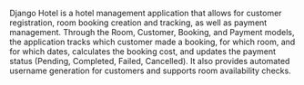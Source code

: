 Django Hotel is a hotel management application that allows for customer registration, room booking creation and tracking, as well as payment management. Through the Room, Customer, Booking, and Payment models, the application tracks which customer made a booking, for which room, and for which dates, calculates the booking cost, and updates the payment status (Pending, Completed, Failed, Cancelled). It also provides automated username generation for customers and supports room availability checks.
